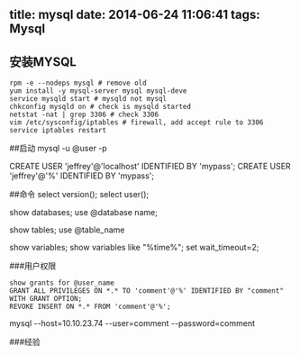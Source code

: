title: mysql
date: 2014-06-24 11:06:41
tags: Mysql
---

## 安装MYSQL

``` shell
rpm -e --nodeps mysql # remove old
yum install -y mysql-server mysql mysql-deve
service mysqld start # mysqld not mysql
chkconfig mysqld on # check is mysqld started
netstat -nat | grep 3306 # check 3306
vim /etc/sysconfig/iptables # firewall, add accept rule to 3306
service iptables restart
```


##启动
mysql -u @user -p 

CREATE USER 'jeffrey'@'localhost' IDENTIFIED BY 'mypass';
CREATE USER 'jeffrey'@'%' IDENTIFIED BY 'mypass';


##命令
select version();
select user();

show databases;
use @database name;

show tables;
use @table_name

show variables;
show variables like "%time%";
set wait_timeout=2;


###用户权限

```
show grants for @user_name
GRANT ALL PRIVILEGES ON *.* TO 'comment'@'%' IDENTIFIED BY "comment" WITH GRANT OPTION; 
REVOKE INSERT ON *.* FROM 'comment'@'%';
```
mysql --host=10.10.23.74 --user=comment --password=comment

###经验

